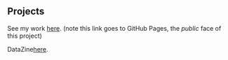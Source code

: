 ## Projects


See my work [here](). (note this link goes to GitHub Pages, the *public* face of this project)



DataZine[here](https://shenshenl.github.io/cdv-student/projects/datazineTemplate/).

